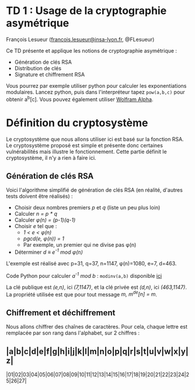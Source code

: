 # TD 1 : Usage de la cryptographie asymétrique

François Lesueur (francois.lesueur@insa-lyon.fr, @FLesueur)

Ce TD présente et applique les notions de cryptographie asymétrique :
* Génération de clés RSA
* Distribution de clés 
* Signature et chiffrement RSA

Vous pourrez par exemple utiliser python pour calculer les exponentiations modulaires. Lancez python, puis dans l'interpréteur tapez `pow(a,b,c)` pour obtenir a<sup>b</sup>[c]. Vous pouvez également utiliser [Wolfram Alpha](http://www.wolframalpha.com).

Définition du cryptosystème
===========================

Le cryptosystème que nous allons utiliser ici est basé sur la fonction RSA. Le cryptosystème proposé est simple et présente donc certaines vulnérabilités mais illustre le fonctionnement. Cette partie définit le cryptosystème, il n'y a rien à faire ici.

Génération de clés RSA
----------------------

Voici l'algorithme simplifié de génération de clés RSA (en réalité, d'autres tests doivent être réalisés) :
* Choisir deux nombres premiers _p_ et _q_ (liste un peu plus loin)
* Calculer _n = p * q_
* Calculer _&phi;(n) = (p-1)(q-1)_
* Choisir _e_ tel que :
	* _1 < e < &phi;(n)_
	* _pgcd(e, &phi;(n)) = 1_
	* Par exemple, un premier qui ne divise pas &phi;(n)
* Déterminer _d &equiv; e<sup>-1</sup> mod &phi;(n)_

L'exemple est réalisé avec p=31, q=37, n=1147, &phi;(n)=1080, e=7, d=463.

Code Python pour calculer _a<sup>-1</sup> mod b_ : `modinv(a,b)` disponible [ici](modinv.py)


La clé publique est _(e,n)_, ici _(7,1147)_, et la clé privée est _(d,n)_, ici _(463,1147)_. 
La propriété utilisée est que pour tout message _m, m<sup>de</sup>[n] = m_.

Chiffrement et déchiffrement
----------------------------

Nous allons chiffrer des chaînes de caractères. Pour cela, chaque lettre est remplacée par son rang dans l'alphabet, sur 2 chiffres :

|a|b|c|d|e|f|g|h|i|j|k|l|m|n|o|p|q|r|s|t|u|v|w|x|y|z|
----------------------------------------------------
|01|02|03|04|05|06|07|08|09|10|11|12|13|14|15|16|17|18|19|20|21|22|23|24|25|26|27|

<!--
\noindent
\tiny{
\begin{tabular}{|c|c|c|c|c|c|c|c|c|c|c|c|c|c|c|c|c|c|c|c|c|c|c|c|c|c|c|}\hline
	a&b&c&d&e&f&g&h&i&j&k&l&m&n&o&p&q&r&s&t&u&v&w&x&y&z&\\\hline
	01&02&03&04&05&06&07&08&09&10&11&12&13&14&15&16&17&18&19&20&21&22&23&24&25&26&27\\\hline
\end{tabular}
}
\normalsize

Par exemple, "crypto" devient \verb!03 18 25 16 20 15!

Ensuite, afin de ne pas retomber dans un chiffrement par substitution simple, les chiffres sont assemblés par blocs de 3 (complété éventuellement de 0 à la fin), ainsi \verb!03 18 25 16 20 15! devient \verb!031 825 162 015!.

Enfin, chaque bloc clair de 3 chiffres est chiffré indépendamment par la fonction RSA : $$bloc_{chiffr\acute{e}} = {bloc_{clair}}^e[n]$$ Attention, $(e,n)$ représente une clé publique, mais celle de qui ? L'utilisation de la clé $(7,1147)$ donne le chiffré \verb!1116 751 245 1108!.

\begin{remarque}
Attention, lors de l'appel à la fonction \verb!pow(a,b,c)! de python, n'écrivez pas de '0' en début d'entier. Par exemple, pour le bloc clair \verb!031!, tapez \verb!pow(31,7,1147)!. Commencer un entier par '0' le fait interpréter comme un nombre encodé en \emph{octal} (même principe qu'un nombre commençant par '0x' qui est interprété comme un hexadécimal).
\end{remarque}

Le déchiffrement est opéré de manière réciproque, en utilisant la clé privée au lieu de la clé publique. Chaque bloc clair est réobtenu à partir du bloc chiffré par le calcul : $bloc_{clair} = {bloc_{chiffr\acute{e}}}^d[n]$.

% subsection chiffrement_et_dechiffrement (end)


\subsection{Signature et vérification} % (fold)
\label{sub:signature_et_verification}

Nous allons signer des chaînes de caractères. Pour cela, chaque lettre est remplacée par son rang dans l'alphabet. Pour un message $m = (m_0, \ldots, m_i)$ avec $(m_0, \ldots, m_i)$ les rangs de chaque lettre (attention, on ne fait plus des blocs de 3 chiffres ici), le haché $h(m)$ est calculé par l'algorithme suivant :
%\begin{algorithm}
\begin{algorithmic}
	\STATE $h \leftarrow 2$
	\FOR{$j=0..i$}
	\STATE{$h \leftarrow h \times 2$}
	\STATE{$h \leftarrow h + m_j$}
	\ENDFOR
	\RETURN $h\ mod\ 1000$
\end{algorithmic}
%\end{algorithm}

La valeur de la signature vaut alors $h(m)^d [n]$. Attention, $(d,n)$ représente une clé privée, mais celle de qui ? Le haché de "crypto" vaut par exemple 831 et la signature par $(463,1147)$ est 335.

\clearpage

Le message est alors envoyé accompagné de sa signature. La vérification d'un message reçu $m$ signé avec $sig$ est opérée de la manière suivante :
\begin{itemize}
	\item Calculer $h(m)$ par rapport au $m$ reçu
	\item Calculer $sig^e[n]$% ($=h(m)^{de} [n] = h(m)$ si le message est correct)
	\item Vérifier que $h(m) == sig^e[n]$ sur le message reçu% alors la signature est valide
\end{itemize}

% subsection signature_et_verification (end)

% section definition_du_cryptosysteme (end)

\section{Génération des clés} % (fold)
\label{sec:generation_des_cles}

Nous allons commencer par générer une paire de clés RSA pour chacun. Utilisez pour cela l'algorithme présenté précédemment. Gardez votre clé privée secrète et transmettez votre clé publique avec votre nom à l'enseignant, sur un papier. Elle sera inscrite au tableau (la "PKI"). 

Pour calculer l'inverse modulaire ($e^{-1}\ mod\ \phi(n)$), vous pouvez utiliser \url{https://www.wolframalpha.com}.

Une petite liste de nombres premiers pour gagner du temps :

\scriptsize{
\begin{tabular}{|c|c|c|c|c|c|c|c|c|c|c|c|c|c|c|c|c|c|c|c|c|c|c|c|c|c|}\hline
	31 & 37 & 41 & 43 & 47 &53 &59 &61 &67 &71 &73 &79 &83 &89 &97 &101 &103 &107  \\\hline
	109 &113 &127 &131 &137 &139 &149 &151 &157 &163 &167 &173 &179 &181 &191 &193 &197 &199 \\\hline
	211 &223 &227 &229 &233 &239 &241 &251 &257 &263 &269 &271 &277 &281 &283 &293 &307 &311 \\\hline
	313 &317 &331 &337 &347 &349 &353 &359 &367 &373 &379 &383 &389 &397 &401 &409 &419 &421 \\\hline
	% 431 433 439 443 449 457 461 463 467 479 487 491 499
\end{tabular}
}
\normalsize
%
%\begin{remarque}
%	Code Python pour calculer $a^{-1}\ mod\ b$ : \verb!modinv(a,b)!\\ (\url{http://liris.cnrs.fr/~flesueur/modinv.py}, puis taper \verb!from modinv import *!) :
%\begin{program}
%#prog
%def egcd(a, b):
%    if a == 0:
%        return (b, 0, 1)
%    else:
%        g, y, x = egcd(b % a, a)
%        return (g, x - (b // a) * y, y)
%
%def modinv(a, m):
%    g, x, y = egcd(a, m)
%    if g != 1:
%        raise Exception('modular inverse does not exist')
%    else:
%        return x % m
%\end{program}
%\end{remarque}





% section génération_des_clés (end)

\section{Échange de messages chiffrés} % (fold)
\label{sec:Echange_de_messages_chiffres}

Vous allez maintenant transmettre un message chiffré à un étudiant éloigné par un protocole multi-saut : vous le transmettez à un voisin, qui le redonne à un voisin, \emph{etc.}, jusqu'à sa destination. Vous jouerez à la fois les rôles d'émetteur, de routeur (malicieux ou non) et de récepteur. Le chiffrement assure la \emph{confidentialité} du message transmis.

\begin{enumerate}
	\item \textbf{Envoi de votre message} : Chiffrez un message de votre choix avec le cryptosystème proposé. Inscrivez sur un papier votre identité, le message chiffré et le destinataire. Envoyez-le !
	\item \textbf{Routage des autres messages} : Que fait un routeur ? Il lit un message, l'analyse, décide où l'envoyer puis le reproduit. De manière analogue, vous allez pour chaque saut retransmettre le message entrant mais vous pouvez le lire avant de le retransmettre. Pouvez-vous en déduire des informations ?
	\item \textbf{Réception d'un message} : À la réception d'un message, appliquez l'algorithme de déchiffrement. Quelqu'un d'autre sur la route du message pouvait-il obtenir le clair de ce message ?
\end{enumerate}

% section Échange_de_messages_chiffrés (end)


\section{Échange de messages signés} % (fold)
\label{sec:envoi_d_un_message_signe}

Vous allez maintenant transmettre un message clair signé à un étudiant éloigné par ce même protocole multi-saut. La signature permet de vérifier l'\emph{intégrité} du message transmis.% : vous le transmettez à un voisin, qui le redonne à un voisin, \emph{etc.}, jusqu'à sa destination. Vous jouerez à la fois les rôles d'émetteur, de routeur (malicieux ou non) et de récepteur.

\begin{enumerate}
	\item \textbf{Envoi de votre message} : Signez un message de votre choix avec le cryptosystème proposé. Inscrivez sur un papier votre identité, le message clair, la signature et le destinataire. Envoyez-le !
	\item \textbf{Routage des autres messages} : Utilisez le même protocole multi-saut que précédemment. Pour chaque saut, recopiez le message entrant sur un autre papier puis retransmettez ce second papier.% Si vous avez reçu une carte "H" (Honnête), vous le recopiez tel quel. Si vous avez reçu une carte "M" (Malicieux), vous pouvez le modifier discrètement en le recopiant.
	\item \textbf{Réception d'un message} : À la réception d'un message, appliquez l'algorithme de vérification de la signature. Le message reçu est-il intègre ? Si non, quelle attaque avez-vous détectée ?
\end{enumerate}

% section envoi_d_un_message_signé (end)

\section{Attaques sur le cryptosystème proposé} % (fold)
\label{sec:attaque_sur_le_protocole_mis_en_place}

Étudiez et testez quelques attaques sur le système mis en place :
\begin{itemize}
	\item Modification de message en conservant la validité de la signature
	\item Attaque de la clé privée (par factorisation de $n$ par exemple)
	\item Attaque à message choisi
	\item \ldots
\end{itemize}

Toutes ces attaques sont possibles ici. Réfléchissez à leur cause et aux protections mises en place dans les cryptosystèmes réels. Implémentez une (ou plusieurs) attaque dans le langage de votre choix, proposez une contre-mesure et évaluez la complexité rajoutée par votre contre-mesure.

% section attaque_sur_le_protocole_mis_en_place (end)

\end{document}
-->
